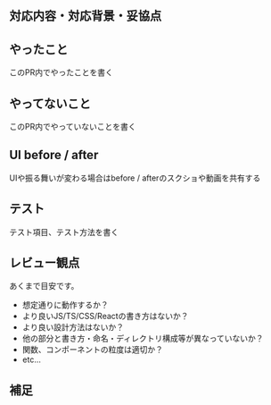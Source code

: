 ## 対応内容・対応背景・妥協点

## やったこと
このPR内でやったことを書く

## やってないこと
このPR内でやっていないことを書く

## UI before / after
UIや振る舞いが変わる場合はbefore / afterのスクショや動画を共有する

## テスト
テスト項目、テスト方法を書く

## レビュー観点
あくまで目安です。

- 想定通りに動作するか？
- より良いJS/TS/CSS/Reactの書き方はないか？
- より良い設計方法はないか？
- 他の部分と書き方・命名・ディレクトリ構成等が異なっていないか？
- 関数、コンポーネントの粒度は適切か？
- etc...

## 補足